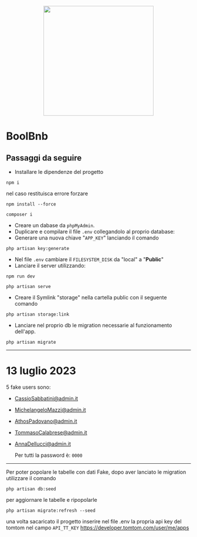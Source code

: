 <p align="center"><a href="https://laravel.com" target="_blank"><img src="https://raw.githubusercontent.com/laravel/art/master/logo-lockup/5%20SVG/2%20CMYK/1%20Full%20Color/laravel-logolockup-cmyk-red.svg" width="300"></a></p>

# BoolBnb

## Passaggi da seguire
- Installare le dipendenze del progetto
```
npm i
``` 
nel caso restituisca errore forzare
```
npm install --force
```    
```
composer i
 ```
- Creare un dabase da `phpMyAdmin`.
- Duplicare e compilare il file `.env` collegandolo al proprio database:
- Generare una nuova chiave "`APP_KEY`" lanciando il comando 
```
php artisan key:generate
```
- Nel file `.env` cambiare il `FILESYSTEM_DISK` da "local" a "**Public**"
- Lanciare il server utilizzando: 
```
npm run dev
```
```
php artisan serve
```
- Creare il Symlink "storage" nella cartella public con il seguente comando
```
php artisan storage:link
```
- Lanciare nel proprio db le migration necessarie al funzionamento dell'app.
```
php artisan migrate
```

---
# 13 luglio 2023

5 fake users sono:

- CassioSabbatini@admin.it

- MichelangeloMazzi@admin.it

- AthosPadovano@admin.it

- TommasoCalabrese@admin.it

- AnnaDellucci@admin.it

  Per tutti la password è: `0000`

---

Per poter popolare le tabelle con dati Fake, dopo aver lanciato le migration utilizzare il comando 
```
php artisan db:seed
```

per aggiornare le tabelle e ripopolarle
```
php artisan migrate:refresh --seed
```

una volta sacaricato il progetto inserire nel file .env la propria api key del tomtom nel campo `API_TT_KEY`
https://developer.tomtom.com/user/me/apps



